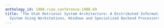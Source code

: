```yaml
---
anthology_id: 1988.riao_conference-1988.69
title: 'The Utah Retrieval System Architecture: A Distributed Information Retrieval
  System Using Workstations, Windows and Specialized Backend Processors'
---
```

